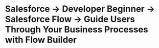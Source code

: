 # Salesforce -> Developer Beginner -> Salesforce Flow -> Guide Users Through Your Business Processes with Flow Builder
